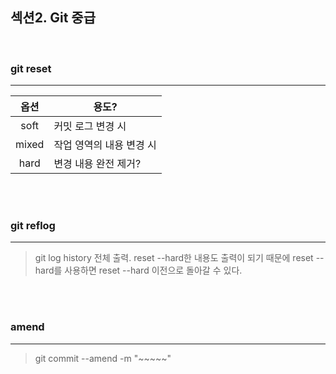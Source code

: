 ## 섹션2. Git 중급  

<br>

### git reset 

___

|옵션|용도?|
|:--:|--|
|soft|커밋 로그 변경 시|
|mixed|작업 영역의 내용 변경 시|
|hard|변경 내용 완전 제거?|

<br><br>

### git reflog  

___

> git log history 전체 출력. reset --hard한 내용도 출력이 되기 때문에 reset --hard를 사용하면 reset --hard 이전으로 돌아갈 수 있다.  

<br><br>

### amend  

___

> git commit --amend -m "~~~~~"


